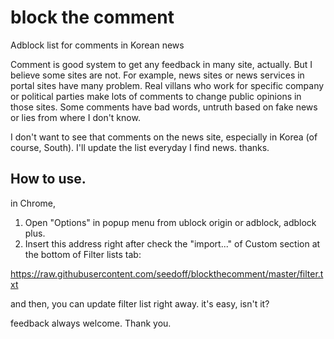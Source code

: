 # block the comment
Adblock list for comments in Korean news

Comment is good system to get any feedback in many site, actually. But I believe some sites are not. For example, news sites or news services in portal sites have many problem. Real villans who work for specific company or political parties make lots of comments to change public opinions in those sites. Some comments have bad words, untruth based on fake news or lies from where I don't know. 

I don't want to see that comments on the news site, especially in Korea (of course, South). I'll update the list everyday I find news. thanks.  


## How to use. 
in Chrome, 
1. Open "Options" in popup menu from ublock origin or adblock, adblock plus. 
2. Insert this address right after check the "import..." of Custom section at the bottom of Filter lists tab: 

https://raw.githubusercontent.com/seedoff/blockthecomment/master/filter.txt 

and then, you can update filter list right away. it's easy, isn't it? 

feedback always welcome. 
Thank you. 
